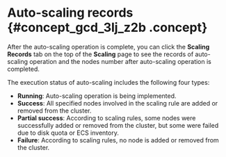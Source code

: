 # Auto-scaling records {#concept_gcd_3lj_z2b .concept}

After the auto-scaling operation is complete, you can click the **Scaling Records** tab on the top of the **Scaling** page to see the records of auto-scaling operation and the nodes number after auto-scaling operation is completed.

The execution status of auto-scaling includes the following four types:

-   **Running**: Auto-scaling operation is being implemented.
-   **Success**: All specified nodes involved in the scaling rule are added or removed from the cluster.
-   **Partial success**: According to scaling rules, some nodes were successfully added or removed from the cluster, but some were failed due to disk quota or ECS inventory.
-   **Failure**: According to scaling rules, no node is added or removed from the cluster.


